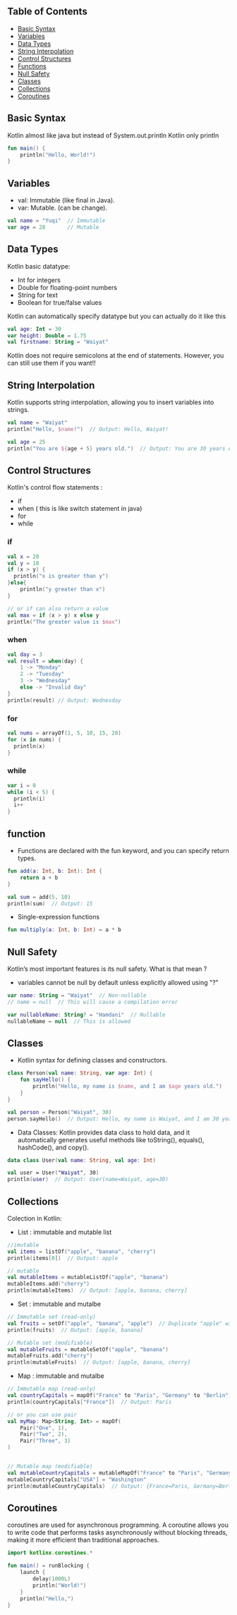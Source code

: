 ## Table of Contents
- [Basic Syntax](#basic-syntax)
- [Variables](#variables)
- [Data Types](#data-types)
- [String Interpolation](#string-interpolation)
- [Control Structures](#control-structures)
- [Functions](#functions)
- [Null Safety](#null-safety)
- [Classes](#classes)
- [Collections](#collections)
- [Coroutines](#coroutines)

## Basic Syntax
Kotlin almost like java but instead of System.out.println Kotlin only println
```kotlin
fun main() {
    println("Hello, World!")
}
```

## Variables
- val: Immutable (like final in Java).
- var: Mutable.  (can be change).

```kotlin
val name = "Yuqi"  // Immutable
var age = 28       // Mutable
```


## Data Types
Kotlin basic datatype:
- Int for integers
- Double for floating-point numbers
- String for text
- Boolean for true/false values

Kotlin can automatically specify datatype but you can actually do it like this 
```kotlin
val age: Int = 30
var height: Double = 1.75
val firstname: String = "Waiyat"
```
Kotlin does not require semicolons at the end of statements. However, you can still use them if you want!!

## String Interpolation
Kotlin supports string interpolation, allowing you to insert variables into strings.
```kotlin
val name = "Waiyat"
println("Hello, $name!")  // Output: Hello, Waiyat!

val age = 25
println("You are ${age + 5} years old.")  // Output: You are 30 years old.
```



## Control Structures
Kotlin's control flow statements :
- if 
- when ( this is like switch statement in java) 
- for 
- while

### if
```kotlin
val x = 20
val y = 18
if (x > y) {
  println("x is greater than y")
}else{
    println("y greater than x")
}

// or if can also return a value
val max = if (x > y) x else y
println("The greater value is $max")
```
### when 
```kotlin
val day = 3
val result = when(day) {
    1 -> "Monday"
    2 -> "Tuesday"
    3 -> "Wednesday"
    else -> "Invalid day"
}
println(result) // Output: Wednesday
```
### for
```kotlin
val nums = arrayOf(1, 5, 10, 15, 20)
for (x in nums) {
  println(x)
}
```
### while
```kotlin
var i = 0
while (i < 5) {
  println(i)
  i++
} 
```



## function
- Functions are declared with the fun keyword, and you can specify return types.
```kotlin
fun add(a: Int, b: Int): Int {
    return a + b
}

val sum = add(5, 10)
println(sum)  // Output: 15
```
- Single-expression functions
```kotlin
fun multiply(a: Int, b: Int) = a * b
```

## Null Safety
Kotlin’s most important features is its null safety. What is that mean ?
- variables cannot be null by default unless explicitly allowed using "?"
```kotlin
var name: String = "Waiyat"  // Non-nullable
// name = null  // This will cause a compilation error

var nullableName: String? = "Hamdani"  // Nullable
nullableName = null  // This is allowed
```

## Classes
- Kotlin syntax for defining classes and constructors.
```kotlin
class Person(val name: String, var age: Int) {
    fun sayHello() {
        println("Hello, my name is $name, and I am $age years old.")
    }
}

val person = Person("Waiyat", 30)
person.sayHello()  // Output: Hello, my name is Waiyat, and I am 30 years old.
```
- Data Classes: Kotlin provides data class to hold data, and it automatically generates useful methods like toString(), equals(), hashCode(), and copy().
```kotlin
data class User(val name: String, val age: Int)

val user = User("Waiyat", 30)
println(user)  // Output: User(name=Waiyat, age=30)
```


## Collections
Colection in Kotlin:
- List : immutable and mutable list
```kotlin
//imutable
val items = listOf("apple", "banana", "cherry")
println(items[0])  // Output: apple

// mutable 
val mutableItems = mutableListOf("apple", "banana")
mutableItems.add("cherry")
println(mutableItems)  // Output: [apple, banana, cherry]

```

- Set : immutable and mutalbe
```kotlin
// Immutable set (read-only)
val fruits = setOf("apple", "banana", "apple")  // Duplicate "apple" will be ignored
println(fruits)  // Output: [apple, banana]

// Mutable set (modifiable)
val mutableFruits = mutableSetOf("apple", "banana")
mutableFruits.add("cherry")
println(mutableFruits)  // Output: [apple, banana, cherry]
```

- Map : immutable and mutalbe
```kotlin
// Immutable map (read-only)
val countryCapitals = mapOf("France" to "Paris", "Germany" to "Berlin")
println(countryCapitals["France"])  // Output: Paris

// or you can use pair
val myMap: Map<String, Int> = mapOf(
    Pair("One", 1),
    Pair("Two", 2),
    Pair("Three", 3)
)


// Mutable map (modifiable)
val mutableCountryCapitals = mutableMapOf("France" to "Paris", "Germany" to "Berlin")
mutableCountryCapitals["USA"] = "Washington"
println(mutableCountryCapitals)  // Output: {France=Paris, Germany=Berlin, USA=Washington}
```

## Coroutines
coroutines are used for asynchronous programming. A coroutine allows you to write code that performs tasks asynchronously without blocking threads, making it more efficient than traditional approaches.

```kotlin
import kotlinx.coroutines.*

fun main() = runBlocking {
    launch {
        delay(1000L)
        println("World!")
    }
    println("Hello,")
}
```